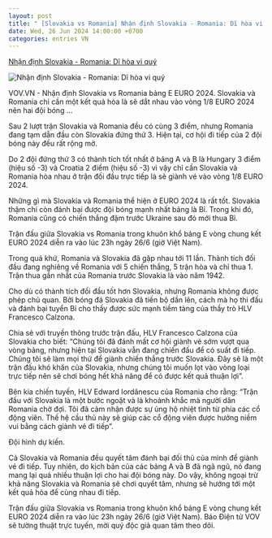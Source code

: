 ```yaml
---
layout: post
title: " [Slovakia vs Romania] Nhận định Slovakia - Romania: Dĩ hòa vi quý"
date: Wed, 26 Jun 2024 14:00:00 +0700
categories: entries VN
---
```

[Nhận định Slovakia - Romania: Dĩ hòa vi quý](https://vov.vn/the-thao/nhan-dinh-slovakia-romania-di-hoa-vi-quy-post1103735.vov)

![Nhận định Slovakia - Romania: Dĩ hòa vi quý](https://vov-media.emitech.vn/sites/default/files/styles/og_image/public/2024-06/nha_dinh_slovakia_vs_romania.jpeg.jpg?v=1719390834)

VOV.VN - Nhận định Slovakia vs Romania bảng E EURO 2024. Slovakia và Romania chỉ cần một kết quả hòa là sẽ dắt nhau vào vòng 1/8 EURO 2024 nên hai đội bóng ...

Sau 2 lượt trận Slovakia và Romania đều có cùng 3 điểm, nhưng Romania đang tạm dẫn đầu còn Slovakia đứng thứ 3. Hiện tại, cơ hội đi tiếp của 2 đội bóng này đều rất rộng mở.

Do 2 đội đứng thứ 3 có thành tích tốt nhất ở bảng A và B là Hungary 3 điểm (hiệu số -3) và Croatia 2 điểm (hiệu số -3) vì vậy chỉ cần Slovakia và Romania hòa nhau ở trận đối đầu trực tiếp là sẽ giành vé vào vòng 1/8 EURO 2024.

Những gì mà Slovakia và Romania thể hiện ở EURO 2024 là rất tốt. Slovakia thậm chí còn đánh bại được đội bóng mạnh nhất bảng là Bỉ. Trong khi đó, Romania cũng có chiến thắng đậm trước Ukraine sau đó mới thua Bỉ.

Trận đấu giữa Slovakia vs Romania trong khuôn khổ bảng E vòng chung kết EURO 2024 diễn ra vào lúc 23h ngày 26/6 (giờ Việt Nam).

Trong quá khứ, Romania và Slovakia đã gặp nhau tới 11 lần. Thành tích đối đầu đang nghiêng về Romania với 5 chiến thắng, 5 trận hòa và chỉ thua 1. Trận thua gần nhất của Romania trước Slovakia là vào năm 1942.

Cho dù có thành tích đối đầu tốt hơn Slovakia, nhưng Romania không được phép chủ quan. Bởi bóng đá Slovakia đã tiến bộ dần lên, cách mà họ thi đấu và đánh bại tuyển Bỉ cho thấy được sức mạnh tiềm tàng của thầy trò HLV Francesco Calzona.

Chia sẻ với truyền thông trước trận đấu, HLV Francesco Calzona của Slovakia cho biết: “Chúng tôi đã đánh mất cơ hội giành vé sớm vượt qua vòng bảng, nhưng hiện tại Slovakia vẫn đang chiến đấu để có suất đi tiếp. Chúng tôi sẽ làm mọi thứ để giành chiến thắng trước Slovakia. Đây sẽ là một trận đấu khó khăn của Slovakia, nhưng chúng tôi muốn lọt vào vòng loại trực tiếp nên sẽ chơi bóng hết khả năng để có được kết quả thuận lợi”.

Bên kia chiến tuyến, HLV Edward Iordănescu của Romania cho rằng: “Trận đấu với Slovakia là một bước ngoặt và là khoảnh khắc mà người dân Romania chờ đợi. Tôi đã cảm nhận được sự ủng hộ nhiệt tình từ phía các cổ động viên. Thế hệ cầu thủ này sẽ giúp các cổ động viên được hưởng niềm vui bằng cách giành vé đi tiếp”.

Đội hình dự kiến.

Cả Slovakia và Romania đều quyết tâm đánh bại đối thủ của mình để giành vé đi tiếp. Tuy nhiên, do kịch bản của các bảng A và B đã ngã ngũ, nó đang mang lại quá nhiều thuận lợi cho hai đội bóng này. Do vậy, không ngoại trừ khả năng Slovakia và Romania sẽ chơi quyết tâm, nhưng sẽ hướng tới một kết quả hòa để cùng nhau đi tiếp.

Trận đấu giữa Slovakia vs Romania trong khuôn khổ bảng E vòng chung kết EURO 2024 diễn ra vào lúc 23h ngày 26/6 (giờ Việt Nam). Báo Điện tử VOV sẽ tường thuật trực tuyến, mời quý độc giả quan tâm theo dõi.

